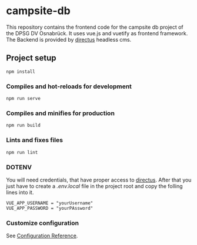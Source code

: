 # campsite-db

This repository contains the frontend code for the campsite db project of the DPSG DV Osnabrück. 
It uses vue.js and vuetify as frontend framework. The Backend is provided by [directus](https://directus.io) headless cms.

## Project setup
```
npm install
```

### Compiles and hot-reloads for development
```
npm run serve
```

### Compiles and minifies for production
```
npm run build
```

### Lints and fixes files
```
npm run lint
```

### DOTENV

You will need credentials, that have proper access to [directus](https://directus.io). After that you just have to create a *.env.local* file in the project root and copy the folling lines into it.

```
VUE_APP_USERNAME = "yourUsername"
VUE_APP_PASSWORD = "yourPAssword"
```

### Customize configuration
See [Configuration Reference](https://cli.vuejs.org/config/).
